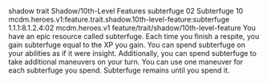 <ability>
  <metadata>
    <class>shadow</class>
    <feature_type>trait</feature_type>
    <file_dpath>Shadow/10th-Level Features</file_dpath>
    <item_id>subterfuge</item_id>
    <item_index>02</item_index>
    <item_name>Subterfuge</item_name>
    <level>10</level>
    <scc>mcdm.heroes.v1:feature.trait.shadow.10th-level-feature:subterfuge</scc>
    <scdc>1.1.1:8.1.2.4:02</scdc>
    <source>mcdm.heroes.v1</source>
    <type>feature/trait/shadow/10th-level-feature</type>
  </metadata>
  <effects>
    <effect type="mundane">You have an epic resource called subterfuge. Each time you finish a respite, you gain subterfuge equal to the XP you gain. You can spend subterfuge on your abilities as if it were insight.
Additionally, you can spend subterfuge to take additional maneuvers on your turn. You can use one maneuver for each subterfuge you spend.
Subterfuge remains until you spend it.</effect>
  </effects>
</ability>
